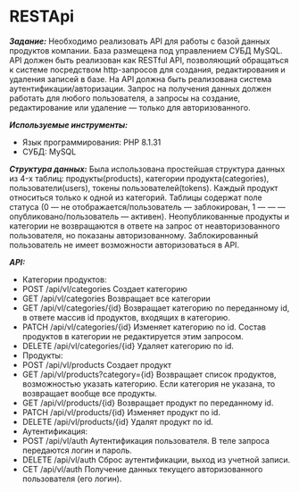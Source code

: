 # RESTApi
_______Задание:_______
Необходимо реализовать АРI для работы с базой данных продуктов компании. 
База размещена под управлением СУБД MySQL.
АРI должен быть реализован как RESTful API, позволяющий обращаться к системе посредством http-запросов для создания,
редактирования и удаления записей в базе.
На АРI должна быть реализована система аутентификации/авторизации.
Запрос на получения данных должен работать для любого пользователя, а запросы на создание,
редактирование или удаление — только для авторизованного.

_______Используемые инструменты:_______
- Язык программирования: PHP 8.1.31
- СУБД: MySQL

_______Структура данных:_______
Была использована простейшая структура данных из 4-x таблиц:
продукты(products), категории продукта(categories), пользователи(users), токены пользователей(tokens). 
Каждый продукт относиться только к одной из категорий.
Таблицы содержат поле статуса (0 — не отображается/пользователь — заблокирован, 1 — — — опубликовано/пользователь — активен).
Неопубликованные продукты и категории не возвращаются в ответе на запрос
от неавторизованного пользователя, но показаны авторизованному.
Заблокированный пользователь не имеет возможности авторизоваться в API.


_______API:_______
- Категории продуктов:
- POST /api/vl/categories Создает категорию
- GET /api/vl/categories Возвращает все категории
- GET /api/vl/categories/{id} Возвращает категорию no
переданному id, в ответе массив id продуктов, входящих в
категорию.
- РАТСН /api/vl/categories/{id} Изменяет категорию no id. Состав
продуктов в категории не редактируется этим запросом.
- DELETE /api/vl/categories/{id} Удаляет категорию по id.
- Продукты:
- POST /api/vl/products Создает продукт
- GET /api/vl/products?category={id} Возвращает список продуктов, возможностью указать категорию.
Если категория не указана, то возвращает вообще все продукты.
- GET /api/vl/products/{id} Возвращает продукт по переданному
id.
- PATCH /api/vl/products/{id} Изменяет продукт по id.
- DELETE /api/vl/products/{id} Удалят продукт по id.
- Аутентификация:
- POST /api/vl/auth Аутентификация пользователя. B теле
запроса передаются логин и пароль.
- DELETE /api/vl/auth Сброс аутентификации, выход из
учетной записи.
- СЕТ /api/vl/auth Получение данных текущего
авторизованного пользователя (его логин).


